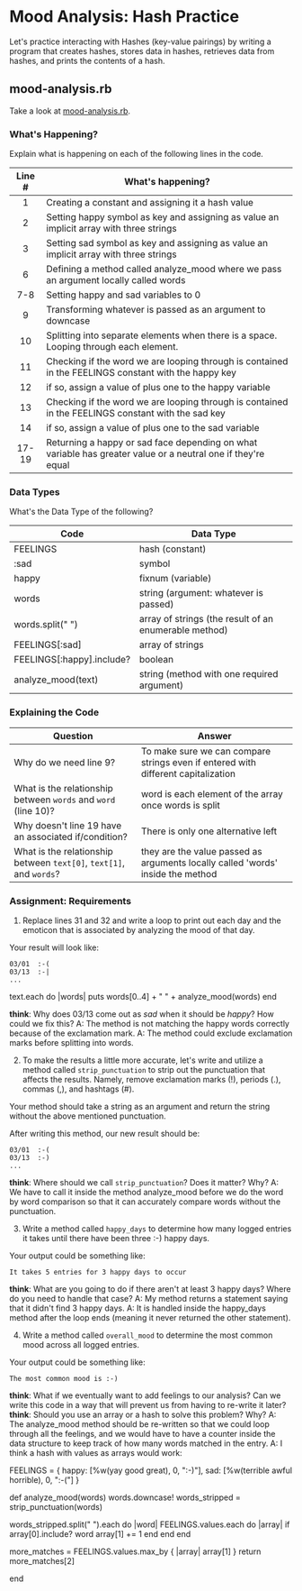 # Mood Analysis: Hash Practice
Let's practice interacting with Hashes (key-value pairings) by writing a program that creates hashes, stores data in hashes, retrieves data from hashes, and prints the contents of a hash.

## mood-analysis.rb
Take a look at [mood-analysis.rb](mood-analysis.rb).

### What's Happening?
Explain what is happening on each of the following lines in the code.

| Line # | What's happening?
|:------:|-------------------
| 1      | Creating a constant and assigning it a hash value
| 2      | Setting happy symbol as key and assigning as value an implicit array with three strings
| 3      | Setting sad symbol as key and assigning as value an implicit array with three strings
| 6      | Defining a method called analyze_mood where we pass an argument locally called words
| 7-8    | Setting happy and sad variables to 0
| 9      | Transforming whatever is passed as an argument to downcase
| 10     | Splitting into separate elements when there is a space. Looping through each element.
| 11     | Checking if the word we are looping through is contained in the FEELINGS constant with the happy key
| 12     |  if so, assign a value of plus one to the happy variable
| 13     | Checking if the word we are looping through is contained in the FEELINGS constant with the sad key
| 14     |  if so, assign a value of plus one to the sad variable
| 17-19  | Returning a happy or sad face depending on what variable has greater value or a neutral one if they're equal

### Data Types
What's the Data Type of the following?

| Code                       | Data Type
|----------------------------|-----------
| FEELINGS                   | hash (constant)
| :sad                       | symbol
| happy                      | fixnum (variable)
| words                      | string (argument: whatever is passed)
| words.split(" ")           | array of strings (the result of an enumerable method)
| FEELINGS[:sad]             | array of strings
| FEELINGS[:happy].include?  | boolean
| analyze_mood(text)         | string (method with one required argument)

### Explaining the Code
| Question               | Answer
|------------------------|-------
| Why do we need line 9? | To make sure we can compare strings even if entered with different capitalization
| What is the relationship between `words` and `word` (line 10)? | word is each element of the array once words is split
| Why doesn't line 19 have an associated if/condition? | There is only one alternative left
| What is the relationship between `text[0]`, `text[1]`, and `words`? | they are the value passed as arguments locally called 'words' inside the method

### Assignment: Requirements
1. Replace lines 31 and 32 and write a loop to print out each day and the emoticon that is associated by analyzing the mood of that day.

Your result will look like:
```
03/01  :-(
03/13  :-|
...
```

text.each do |words|
  puts words[0..4] + " " + analyze_mood(words)
end

**think**: Why does 03/13 come out as _sad_ when it should be _happy_? How could we fix this?
A: The method is not matching the happy words correctly because of the exclamation mark.
A: The method could exclude exclamation marks before splitting into words.

2. To make the results a little more accurate, let's write and utilize a method called `strip_punctuation` to strip out the punctuation that affects the results. Namely, remove  exclamation marks (!), periods (.), commas (,), and hashtags (#).

Your method should take a string as an argument and return the string without the above mentioned punctuation.

After writing this method, our new result should be:
```
03/01  :-(
03/13  :-)
...
```

**think**: Where should we call `strip_punctuation`? Does it matter? Why?
A: We have to call it inside the method analyze_mood before we do the word by word comparison so that it can accurately compare words without the punctuation.

3. Write a method called `happy_days` to determine how many logged entries it takes until there have been three :-) happy days.

Your output could be something like:
```
It takes 5 entries for 3 happy days to occur
```

**think**: What are you going to do if there aren't at least 3 happy days? Where do you need to handle that case?
A: My method returns a statement saying that it didn't find 3 happy days.
A: It is handled inside the happy_days method after the loop ends (meaning it never returned the other statement).

4. Write a method called `overall_mood` to determine the most common mood across all logged entries.

Your output could be something like:
```
The most common mood is :-)
```

**think**: What if we eventually want to add feelings to our analysis? Can we write this code in a way that will prevent us from having to re-write it later?
**think**: Should you use an array or a hash to solve this problem? Why?
A: The analyze_mood method should be re-written so that we could loop through all the feelings, and we would have to have a counter inside the data structure to keep track of how many words matched in the entry.
A: I think a hash with values as arrays would work:

FEELINGS = {
  happy: [%w(yay good great), 0, ":-)"],
  sad: [%w(terrible awful horrible), 0, ":-("]
}

def analyze_mood(words)
  words.downcase!
  words_stripped = strip_punctuation(words)

  words_stripped.split(" ").each do |word|
    FEELINGS.values.each do |array|
      if array[0].include? word
        array[1] += 1
      end
    end
  end

  more_matches = FEELINGS.values.max_by { |array| array[1] }
  return more_matches[2]

end
